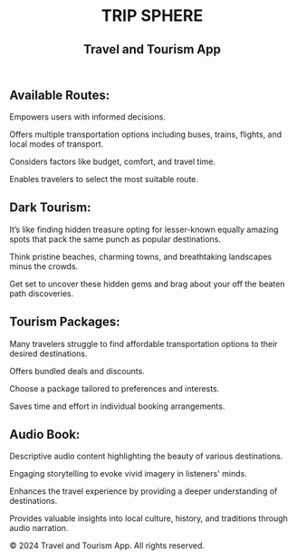 <!DOCTYPE html>
<html lang="en">
<head>
    <meta charset="UTF-8">
    <meta name="viewport" content="width=device-width, initial-scale=1.0">
    <title>Travel and Tourism App Features</title>
</head>
<body>
    <header>
        <h1>TRIP SPHERE</h1>
      <h2>Travel and Tourism App </h2>
    </header>
    <section>
        <h2>Available Routes:</h2>
        <p>Empowers users with informed decisions.</p>
        <p>Offers multiple transportation options including buses, trains, flights, and local modes of transport.</p>
        <p>Considers factors like budget, comfort, and travel time.</p>
        <p>Enables travelers to select the most suitable route.</p>
    </section>
    <section>
        <h2>Dark Tourism:</h2>
        <p>It’s like finding hidden treasure opting for lesser-known equally amazing spots that pack the same punch as popular destinations.</p>
        <p>Think pristine beaches, charming towns, and breathtaking landscapes minus the crowds.</p>
        <p>Get set to uncover these hidden gems and brag about your off the beaten path discoveries.</p>
    </section>
    <section>
        <h2>Tourism Packages:</h2>
        <p>Many travelers struggle to find affordable transportation options to their desired destinations.</p>
        <p>Offers bundled deals and discounts.</p>
        <p>Choose a package tailored to preferences and interests.</p>
        <p>Saves time and effort in individual booking arrangements.</p>
    </section>
    <section>
        <h2>Audio Book:</h2>
        <p>Descriptive audio content highlighting the beauty of various destinations.</p>
        <p>Engaging storytelling to evoke vivid imagery in listeners' minds.</p>
        <p>Enhances the travel experience by providing a deeper understanding of destinations.</p>
        <p>Provides valuable insights into local culture, history, and traditions through audio narration.</p>
    </section>
    <footer>
        <p>&copy; 2024 Travel and Tourism App. All rights reserved.</p>
    </footer>
</body>
</html>
